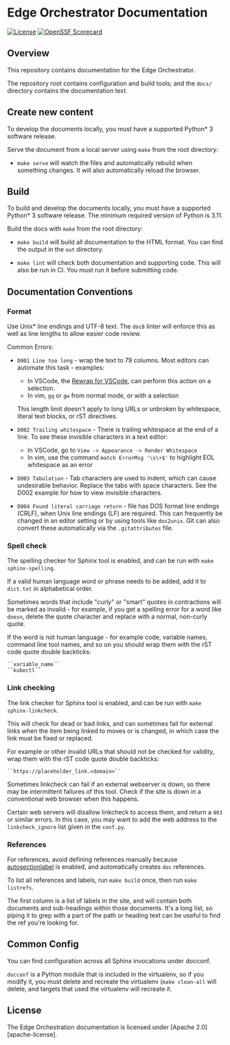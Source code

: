 # Edge Orchestrator Documentation

[![License](https://img.shields.io/badge/License-Apache%202.0-blue.svg)](https://opensource.org/licenses/Apache-2.0)
[![OpenSSF Scorecard](https://api.scorecard.dev/projects/github.com/open-edge-platform/edge-manage-docs/badge)](https://scorecard.dev/viewer/?uri=github.com/open-edge-platform/edge-manage-docs)

## Overview

This repository contains documentation for the Edge Orchestrator.

The repository root contains configuration and build tools; and the `docs/`
directory contains the documentation text.

## Create new content

To develop the documents locally, you must have a supported Python\* 3
software release.

Serve the document from a local server using `make` from the root directory:

- `make serve` will watch the files and automatically rebuild when something changes.
  It will also automatically reload the browser.

## Build

To build and develop the documents locally, you must have a supported Python\* 3
software release. The minimum required version of Python is 3.11.

Build the docs with `make` from the root directory:

- `make build` will build all documentation to the HTML format.  You can find
  the output in the `out` directory.

- `make lint` will check both documentation and supporting code.  This will
  also be run in CI. You must run it before submitting code.

## Documentation Conventions

### Format

Use Unix\* line endings and UTF-8 text. The `doc8` linter will enforce
this as well as line lengths to allow easier code review.

Common Errors:

- `D001 Line too long` - wrap the text to 79 columns.  Most editors can
  automate this task - examples:

  - In VSCode, the [Rewrap for VSCode](https://stkb.github.io/Rewrap/), can
    perform this action on a selection.
  - In vim, `gq` or `gw` from normal mode, or with a selection

  This length limit doesn't apply to long URLs or unbroken by whitespace,
  literal text blocks, or rST directives.

- `D002 Trailing whitespace` - There is trailing whitespace at the end of a
  line. To see these invisible characters in a text editor:

  - In VSCode, go to `View -> Appearance -> Render Whitespace`
  - In vim, use the command `match ErrorMsg '\s\+$'` to highlight EOL
    whitespace as an error

- `D003 Tabulation` - Tab characters are used to indent, which can cause
  undesirable behavior. Replace the tabs with space characters.  See the D002
  example for how to view invisible characters.

- `D004 Found literal carriage return` - file has DOS format line endings
  (CRLF), when Unix line endings  (LF) are required.  This can frequently be
  changed in an editor setting or by using tools like `dos2unix`. Git can also
  convert these automatically via the `.gitattributes` file.

### Spell check

The spelling checker for Sphinx tool is enabled, and can be run with `make
sphinx-spelling`.

If a valid human language word or phrase needs to be added, add it to
`dict.txt` in alphabetical order.

Sometimes words that include "curly" or "smart" quotes in contractions will be
marked as invalid - for example, if you get a spelling error for a word like
`doesn`, delete the quote character and replace with a normal, non-curly quote.

If the word is not human language - for example code, variable names, command
line tool names, and so on you should wrap them with the rST code quote double
backticks:

    ``variable_name``
    ``kubectl``

### Link checking

The link checker for Sphinx tool is enabled, and can be run with `make
sphinx-linkcheck`.

This will check for dead or bad links, and can sometimes fail for external links
when the item being linked to moves or is changed, in which case the link
must be fixed or replaced.

For example or other invalid URLs that should not be checked for validity, wrap
them with the rST code quote double backticks:

    ``https://placeholder_link.<domain>``

Sometimes linkcheck can fail if an external webserver is down, so there may be
intermittent failures of this tool. Check if the site is down in a conventional
web browser when this happens.

Certain web servers will disallow linkcheck to access them, and return a `403`
or similar errors. In this case, you may want to add the web address to the
`linkcheck_ignore` list given in the `conf.py`.

### References

For references, avoid defining references manually because
[autosectionlabel](https://www.sphinx-doc.org/en/master/usage/extensions/autosectionlabel.html)
is enabled, and automatically creates `doc` references.

To list all references and labels, run `make build` once, then run `make
listrefs`.

The first column is a list of labels in the site, and will contain both
documents and sub-headings within those documents. It's a long list, so piping
it to grep with a part of the path or heading text can be useful to find the
ref you're looking for.

## Common Config

You can find configuration across all Sphinx invocations under docconf.

`docconf` is a Python module that is included in the virtualenv, so if you
modify it, you must delete and recreate the virtualenv (`make clean-all` will
delete, and targets that used the virtualenv will recreate it.

## License

The Edge Orchestration documentation is licensed under [Apache 2.0][apache-license].

